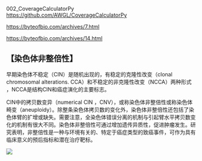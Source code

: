 002_CoverageCalculatorPy https://github.com/AWGL/CoverageCalculatorPy



https://byteofbio.com/archives/7.html

https://byteofbio.com/archives/14.html

## 【染色体非整倍性】
早期染色体不稳定（CIN）是随机出现的，有稳定的克隆性改变（clonal chromosomal alterations. CCA）和不稳定的非克隆性改变（NCCA）两种形式 ，NCCA是结构CIN和癌症演化的主要标志。

CIN中的拷贝数变异（numerical CIN ，CNV），或称染色体非整倍性或称染色体畸变（aneuploidy）。除整条染色体拷贝数的变化外，染色体非整倍性还包括了染色体臂的扩增或缺失。需要注意，全染色体错误分离的机制与引起臂水平拷贝数变化的机制有很大不同。染色体非整倍性可通过增加遗传异质性，促进肿瘤发生。研究表明，非整倍性是一种与环境有关的、特定于癌症类型的致癌事件，可作为具有临床意义的预后指标和潜在治疗靶标。

![](pics/20200528_1.png)


